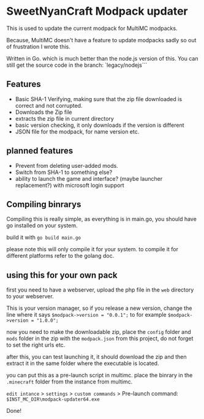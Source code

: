 # SweetNyanCraft Modpack updater

This is used to update the current modpack for MultiMC modpacks.

Because, MultiMC doesn't have a feature to update modpacks sadly so out of frustration I wrote this.

Written in Go. which is much better than the node.js version of this. You can still get the source code in the branch: `legacy/nodejs```


## Features

* Basic SHA-1 Verifying, making sure that the zip file downloaded is correct and not corrupted.
* Downloads the Zip file
* extracts the zip file in current directory
* basic version checking, it only downloads if the version is different
* JSON file for the modpack, for name version etc.


## planned features
* Prevent from deleting user-added mods.
* Switch from SHA-1 to something else?
* ability to launch the game and interface? (maybe launcher replacement?) with microsoft login support




## Compiling binrarys

Compiling this is really simple, as everything is in main.go, you should have go installed on your system.

build it with `go build main.go`

please note this will only compile it for your system. to compile it for different platforms refer to the golang doc.


## using this for your own pack

first you need to have a webserver, upload the php file in the `web` directory to your webserver.

This is your version manager, so if you release a new version, change the line where it says `$modpack->version = "0.0.1";` to for example `$modpack->version = "1.0.0";`

now you need to make the downloadable zip, place the `config` folder and `mods` folder in the zip with the `modpack.json` from this project, do not forget to set the right urls etc.

after this, you can test launching it, it should download the zip and then extract it in the same folder where the executable is located.

you can put this as a pre-launch script in multimc. place the binrary in the `.minecraft` folder from the instance from multimc.

`edit intance` > `settings` > `custom commands` > Pre-launch command: `$INST_MC_DIR\modpack-updater64.exe`

Done!